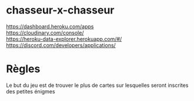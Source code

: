 # chasseur-x-chasseur
https://dashboard.heroku.com/apps<br />
https://cloudinary.com/console/<br />
https://heroku-data-explorer.herokuapp.com/#/<br />
https://discord.com/developers/applications/<br />

# Règles
Le but du jeu est de trouver le plus de cartes sur lesquelles seront inscrites des petites énigmes
